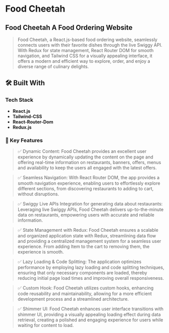 <!-- PROJECT DESCRIPTION -->

# Food Cheetah

## Food Cheetah A Food Ordering Website

> Food Cheetah, a React.js-based food ordering website, seamlessly connects users with their favorite dishes through the live Swiggy API. With Redux for state management, React Router DOM for smooth navigation, and Tailwind CSS for a visually appealing interface, it offers a modern and efficient way to explore, order, and enjoy a diverse range of culinary delights.

## 🛠 Built With

### Tech Stack

- **React.js**
- **Tailwind-CSS**
- **React-Router-Dom**
- **Redux.js**

<!-- Features -->

### 🎯 Key Features <a name="key-features"></a>

> ✅ Dynamic Content: Food Cheetah provides an excellent user experience by dynamically updating the content on the page and offering real-time information on restaurants, banners, offers, menus and availability to keep the users all engaged with the latest offers.

> ✅ Seamless Navigation: With React Router DOM, the app provides a smooth navigation experience, enabling users to effortlessly explore different sections, from discovering restaurants to adding to cart, without disruptions.

> ✅ Swiggy Live APIs Integration for generating data about restaurants: Leveraging live Swiggy APIs, Food Cheetah delivers up-to-the-minute data on restaurants, empowering users with accurate and reliable information.

> ✅ State Management with Redux: Food Cheetah ensures a scalable and organized application state with Redux, streamlining data flow and providing a centralized management system for a seamless user experience. From adding Item to the cart to removing them, the experience is smooth.

> ✅ Lazy Loading & Code Splitting: The application optimizes performance by employing lazy loading and code splitting techniques, ensuring that only necessary components are loaded, thereby reducing initial page load times and improving overall responsiveness.

> ✅ Custom Hook: Food Cheetah utilizes custom hooks, enhancing code reusability and maintainability, allowing for a more efficient development process and a streamlined architecture.

> ✅ Shimmer UI: Food Cheetah enhances user interface transitions with shimmer UI, providing a visually appealing loading effect during data retrieval, creating a polished and engaging experience for users while waiting for content to load.
